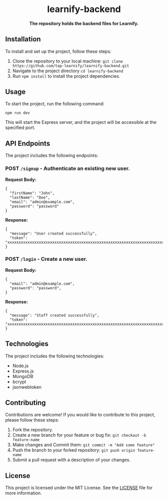 <div align = "center">

# learnify-backend

####  The repository holds the backend files for Learnify.

</div>

## Installation

To install and set up the project, follow these steps:

1. Clone the repository to your local machine: `git clone https://github.com/tap-learnify/learnify-backend.git`
2. Navigate to the project directory `cd learnify-backend`
3. Run `npm install` to install the project dependencies.

## Usage

To start the project, run the following command:

`npm run dev`

This will start the Express server, and the project will be accessible at the specified port.

## API Endpoints

The project includes the following endpoints:

### **POST** `/signup` - Authenticate an existing new user.
**Request Body:**
```
{
  "firstName": "John",
  "lastName": "Doe",
  "email": "admin@example.com",
  "password": "password"
}
```
**Response:**
```
{
  "message": "User created successfully",
  "token": "xxxxxxxxxxxxxxxxxxxxxxxxxxxxxxxxxxxxxxxxxxxxxxxxxxxxxxxxxxxxxxxxxxxxxxxxxxxxxxxxx"
}
```

### **POST** `/login` - Create a new user.
**Request Body:**
```
{
  "email": "admin@example.com",
  "password": "password",
}
```
**Response:**
```
{
  "message": "Staff created successfully",
  "token": "xxxxxxxxxxxxxxxxxxxxxxxxxxxxxxxxxxxxxxxxxxxxxxxxxxxxxxxxxxxxxxxxxxxxxxxxxxxxxxxxxx"
}
```

## Technologies

The project includes the following technologies:

- Node.js
- Express.js
- MongoDB
- bcrypt
- jsonwebtoken

## Contributing

Contributions are welcome! If you would like to contribute to this project, please follow these steps:

1. Fork the repository.
2. Create a new branch for your feature or bug fix: `git checkout -b feature-name`
3. Make changes and Commit them: `git commit -m "Add some feature"`
4. Push the branch to your forked repository: `git push origin feature-name`
5. Submit a pull request with a description of your changes.

## License

This project is licensed under the MIT License. See the [LICENSE](https://github.com/git/git-scm.com/blob/main/MIT-LICENSE.txt) file for more information.
